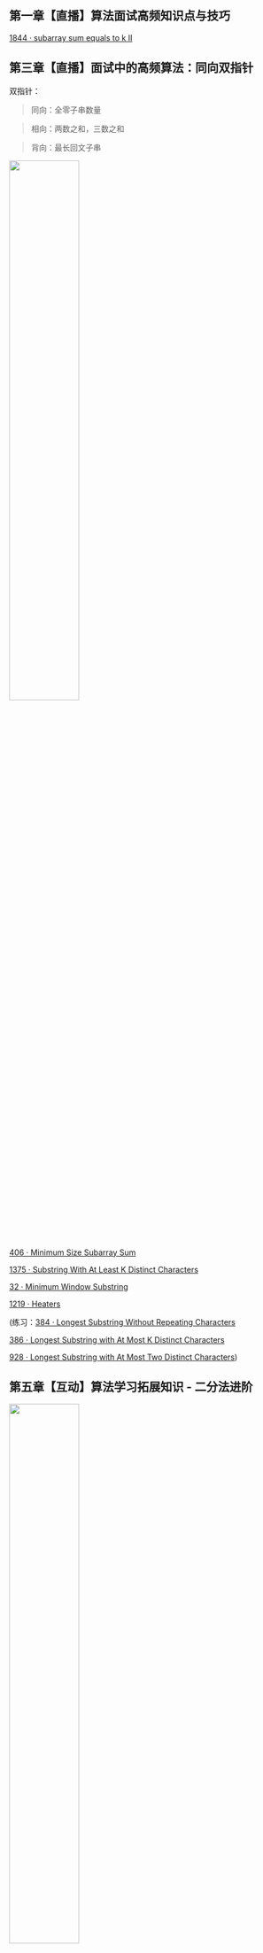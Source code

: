 ## 第一章【直播】算法面试高频知识点与技巧
[1844 · subarray sum equals to k II](https://github.com/mazexiaozhoulu/Leetcode-/blob/58172b3504aea63bf73eb74e2195c191cba27f8a/lintcode%201844%20%C2%B7%20subarray%20sum%20equals%20to%20k%20II.md)

## 第三章【直播】面试中的高频算法：同向双指针

双指针：

> 同向：全零子串数量

> 相向：两数之和，三数之和

> 背向：最长回文子串

<img src="https://user-images.githubusercontent.com/60911066/152033181-cfe5125a-705b-4d90-b774-5bf0f97ccbd0.jpg" width="50%" height="50%">

[406 · Minimum Size Subarray Sum](https://github.com/mazexiaozhoulu/Leetcode-/blob/d4602af78fad15b4b41d8b11ca68aa8e957dcfc6/leetcode.406%20%C2%B7%20Minimum%20Size%20Subarray%20Sum.md)

[1375 · Substring With At Least K Distinct Characters](https://github.com/mazexiaozhoulu/Leetcode-/blob/775d27ca91c4fa610d94dcc1435841e0184dc943/lintcode.1375%20%C2%B7%20Substring%20With%20At%20Least%20K%20Distinct%20Characters.md)

[32 · Minimum Window Substring](https://github.com/mazexiaozhoulu/Leetcode-/blob/205856d6dbece04180ecf2b6b0eacd5d66bf0f3b/lintcode.32%20%C2%B7%20Minimum%20Window%20Substring.md)

[1219 · Heaters](https://github.com/mazexiaozhoulu/Leetcode-/blob/d6cc1363a3e4e1aa739de57f0cbffde51e5c9ded/lintcode.1219%20%C2%B7%20Heaters.md)

(练习：[384 · Longest Substring Without Repeating Characters](https://github.com/mazexiaozhoulu/Leetcode-/blob/7e3bad3b2851d5fd11c3f34665f08af0ace78048/lintcode.384%20%C2%B7%20Longest%20Substring%20Without%20Repeating%20Characters.md)

[386 · Longest Substring with At Most K Distinct Characters](https://github.com/mazexiaozhoulu/Leetcode-/blob/cadfe114aa1f4ed5c2ef1f366128d4b37ac7c6f0/lintcode.386%20%C2%B7%20Longest%20Substring%20with%20At%20Most%20K%20Distinct%20Characters.md)

[928 · Longest Substring with At Most Two Distinct Characters](https://github.com/mazexiaozhoulu/Leetcode-/blob/9e41465c9843e63fe702455fa779305ebfe79b58/lintcode.928%20%C2%B7%20Longest%20Substring%20with%20At%20Most%20Two%20Distinct%20Characters.md))

## 第五章【互动】算法学习拓展知识 - 二分法进阶

<img src="https://user-images.githubusercontent.com/60911066/152246625-4b387f69-90f5-4681-93cc-d05258ac2584.png" width="50%" height="50%">

二分法标准模板

<img src="https://user-images.githubusercontent.com/60911066/152596201-d42200c5-f5c1-49d8-bdb0-cf225e6c6834.png" width="50%" height="50%">

[159 · Find Minimum in Rotated Sorted Array](https://github.com/mazexiaozhoulu/Leetcode-/blob/d8ad8717bcf630aa8886984b32bfec492bf7502d/lintcode.159%20%C2%B7%20Find%20Minimum%20in%20Rotated%20Sorted%20Array.md)

[183 · Wood Cut](https://github.com/mazexiaozhoulu/Leetcode-/blob/c039ca9bd9941e5a0ac87d7bd46786951e6a4800/lintcode.183%20%C2%B7%20Wood%20Cut.md)

练习([1507 · Shortest Subarray with Sum at Least K](https://github.com/mazexiaozhoulu/Leetcode-/blob/71b220a5e6e903c2a2aaebd79fcd8aaf8496fc94/lintcode.1507%20%C2%B7%20Shortest%20Subarray%20with%20Sum%20at%20Least%20K.md)

[1272 · Kth Smallest Element in a Sorted Matrix](https://github.com/mazexiaozhoulu/Leetcode-/blob/15c906597f6749c0e464dd4c2754db72346c4443/lintcode.1272%20%C2%B7%20Kth%20Smallest%20Element%20in%20a%20Sorted%20Matrix.md)

[460 · Find K Closest Elements](https://github.com/mazexiaozhoulu/Leetcode-/blob/33a7e8776746b6c6a8ae33d607c03ab3e3931aca/lintcode%20460%20%C2%B7%20Find%20K%20Closest%20Elements.md)

[75 · Find Peak Element](https://github.com/mazexiaozhoulu/Leetcode-/blob/e0c4380f7f3477bdfa0247af2f91cd6a3ba10a4c/lintcode.75%20%C2%B7%20Find%20Peak%20Element.md)）
## 第六章 滑窗型双指针与隔板法

[1849 · Grumpy Bookstore Owner](https://github.com/mazexiaozhoulu/Leetcode-/blob/aa1f0c01ff76709637556fd134f0e1384cb31918/lintcode.1849%20%C2%B7%20Grumpy%20Bookstore%20Owner.md)

<img src="https://user-images.githubusercontent.com/60911066/152465097-72b2f2cb-4f5b-4acd-a2a1-5a33d854172a.png" width="50%" height="50%">

[151 · Best Time to Buy and Sell Stock III]超时隔板法

<img src="https://user-images.githubusercontent.com/60911066/152468036-34357720-c046-4cf8-8f27-2d92f4006cf1.png" width="50%" height="50%">

## 第七章【互动】BFS基础知识回顾

基础模版

<img src="https://user-images.githubusercontent.com/60911066/152627082-1942aae3-40b4-4359-a177-6eb9ba93f3ae.png" width="30%" height="30%">

分层模版

<img src="https://user-images.githubusercontent.com/60911066/152627247-637cf937-2346-44a8-a8e0-af8fbd1fe31a.png" width="30%" height="30%">

分层模版优化 字典优化

<img src="https://user-images.githubusercontent.com/60911066/152655839-a89e6c17-f6e9-4755-a8bc-b5ffd7363b9b.png" width="30%" height="30%"> 

拓扑排序

<img src="https://user-images.githubusercontent.com/60911066/152627633-59e71af5-e19d-4d4c-8d5a-ab434e10cbc3.png" width="50%" height="50%"> 

[630 · Knight Shortest Path II](https://github.com/mazexiaozhoulu/Leetcode-/blob/9d22fa873b476c1a4640c5e00fe1d2d95919c741/lintcode.630%20%C2%B7%20Knight%20Shortest%20Path%20II.md)

## 第八章【互动】DFS课前预习内容

[1181 · Diameter of Binary Tree](https://github.com/mazexiaozhoulu/Leetcode-/blob/fa24ffcea82a6ffce4cacad81291a11581ed3570/lintcode.1181%20%C2%B7%20Diameter%20of%20Binary%20Tree.md)

## 第九章【直播】BFS进阶与最短路算法

BFS 的运用场景

>连通块，

>拓扑，

>最短路径

[1565 · Modern Ludo I](https://github.com/mazexiaozhoulu/Leetcode-/blob/f78df923c7d74a68d8a3e80239c42d0bc66e027a/lintcode.1565%20%C2%B7%20Modern%20Ludo%20I.md)

[789 · The Maze III](https://github.com/mazexiaozhoulu/Leetcode-/blob/d85f8bda5781890c2085167b11c5db8394123b74/lintcode.789%20%C2%B7%20The%20Maze%20III.md)

[794 · Sliding Puzzle II](https://github.com/mazexiaozhoulu/Leetcode-/blob/ba60b5ae32418c2837a4c62a8a983806645741d3/lintcod.794%20%C2%B7%20Sliding%20Puzzle%20II.md)

练习
（[787 · The Maze](https://github.com/mazexiaozhoulu/Leetcode-/blob/3caed35bb4a1d0a17e4f4de7bf10f5990c9acaee/lintcode.787%20%C2%B7%20The%20Maze.md)

[1911 · As Far from Land as Possible](https://github.com/mazexiaozhoulu/Leetcode-/blob/ff6a2b54f40f4c6c6ffa6d5d08f26284adc01810/lintcode.1911%20%C2%B7%20As%20Far%20from%20Land%20as%20Possible.md)

[941 · Sliding Puzzle](https://github.com/mazexiaozhoulu/Leetcode-/blob/94b2099df135d5575abecac9b5a4c093cef1e232/lintcode.941%20%C2%B7%20Sliding%20Puzzle.md)）

## 第十一章【直播】DFS进阶
### 树的分治和遍历
![image](https://user-images.githubusercontent.com/60911066/153771523-2f1273b1-edd7-4533-8a11-9943d1f5348a.png)
![image](https://user-images.githubusercontent.com/60911066/153771531-acc57fbf-b8ca-4167-b751-3b111eeda2c0.png)

[lintcode.1360 · Symmetric Tree](https://github.com/mazexiaozhoulu/Leetcode-/blob/a6940b540793bc78adf6cace2086cb676fdecd2e/lintcode.1360%20%C2%B7%20Symmetric%20Tree.md)

[lintcode. 94 · Binary Tree Maximum Path Sum](https://github.com/mazexiaozhoulu/Leetcode-/blob/cbdbaee5c6978a507f633a212842dce5936e9ca2/lintcode.%2094%20%C2%B7%20Binary%20Tree%20Maximum%20Path%20Sum.md)

[lintcode.634 · Word Squares](https://github.com/mazexiaozhoulu/Leetcode-/blob/e68c262562663693935428594aa5602bc6a96b38/lintcode.634%20%C2%B7%20Word%20Squares.md)
